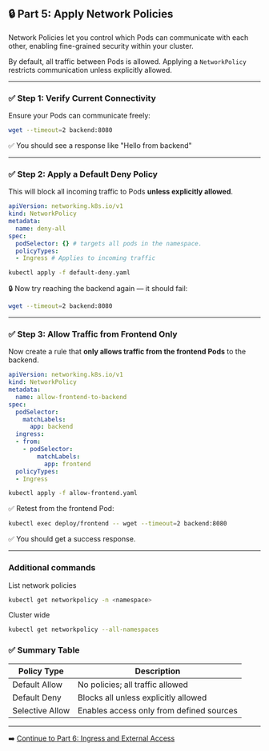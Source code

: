 ## 🔒 Part 5: Apply Network Policies

Network Policies let you control which Pods can communicate with each other, enabling fine-grained security within your cluster.

By default, all traffic between Pods is allowed. Applying a `NetworkPolicy` restricts communication unless explicitly allowed.

---

### ✅ Step 1: Verify Current Connectivity
Ensure your Pods can communicate freely:
```bash
wget --timeout=2 backend:8080
```
✅ You should see a response like "Hello from backend"

---

### ✅ Step 2: Apply a Default Deny Policy
This will block all incoming traffic to Pods **unless explicitly allowed**.

```yaml
apiVersion: networking.k8s.io/v1
kind: NetworkPolicy
metadata:
  name: deny-all
spec:
  podSelector: {} # targets all pods in the namespace.
  policyTypes:
  - Ingress # Applies to incoming traffic
```

```bash
kubectl apply -f default-deny.yaml
```

🔒 Now try reaching the backend again — it should fail:
```bash
wget --timeout=2 backend:8080
```

---

### ✅ Step 3: Allow Traffic from Frontend Only
Now create a rule that **only allows traffic from the frontend Pods** to the backend.

```yaml
apiVersion: networking.k8s.io/v1
kind: NetworkPolicy
metadata:
  name: allow-frontend-to-backend
spec:
  podSelector:
    matchLabels:
      app: backend
  ingress:
  - from:
    - podSelector:
        matchLabels:
          app: frontend
  policyTypes:
  - Ingress
```

```bash
kubectl apply -f allow-frontend.yaml
```

✅ Retest from the frontend Pod:
```bash
kubectl exec deploy/frontend -- wget --timeout=2 backend:8080
```
✅ You should get a success response.

---

### Additional commands
List network policies
```bash
kubectl get networkpolicy -n <namespace>
```
Cluster wide

```bash
kubectl get networkpolicy --all-namespaces
```

### ✅ Summary Table

| Policy Type     | Description                            |
|-----------------|----------------------------------------|
| Default Allow   | No policies; all traffic allowed       |
| Default Deny    | Blocks all unless explicitly allowed   |
| Selective Allow | Enables access only from defined sources |

---

➡️ [Continue to Part 6: Ingress and External Access](part-6-ingress-and-external-access.md)
